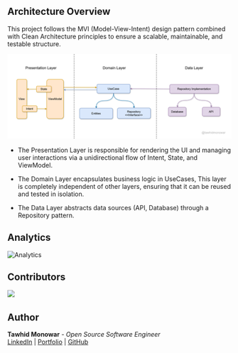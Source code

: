 ## Architecture Overview
This project follows the MVI (Model-View-Intent) design pattern combined with Clean Architecture principles to ensure a scalable, maintainable, and testable structure.

![app_architecture_image](https://github.com/OneDroid/GreedyCoder/blob/main/readme/app_architecture/GreedyCoderArchitecture.png)

* The Presentation Layer is responsible for rendering the UI and managing user interactions via a unidirectional flow of Intent, State, and ViewModel.
  
* The Domain Layer encapsulates business logic in UseCases, This layer is completely independent of other layers, ensuring that it can be reused and tested in isolation.
  
* The Data Layer abstracts data sources (API, Database) through a Repository pattern.

## Analytics
![Analytics](https://repobeats.axiom.co/api/embed/0f839f0e025bce09c72f6e444bb71a56ce47a8ab.svg "Repobeats analytics image")

## Contributors
<a href="https://github.com/tawhidmonowar/WebCapture/graphs/contributors">
  <img src="https://contrib.rocks/image?repo=OneDroid/GreedyCoder&max=100&columns=20" />
</a>

## Author
**Tawhid Monowar** - *Open Source Software Engineer* <br>
[LinkedIn](https://www.linkedin.com/in/tawhidmonowar) | [Portfolio](https://tawhidmonowar.github.io/profile)  | [GitHub](https://github.com/tawhidmonowar)
